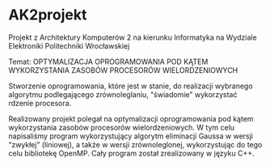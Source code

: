 # AK2projekt
Projekt z Architektury Komputerów 2 na kierunku Informatyka na Wydziale Elektroniki Politechniki Wrocławskiej

Temat: OPTYMALIZACJA OPROGRAMOWANIA POD KĄTEM WYKORZYSTANIA ZASOBÓW PROCESORÓW WIELORDZENIOWYCH

Stworzenie oprogramowania, które jest w stanie, do realizacji wybranego algorytmu podlegającego zrównoleglaniu, "świadomie" wykorzystać rdzenie procesora.


Realizowany projekt polegał na optymalizacji oprogramowania pod kątem wykorzystania zasobów procesorów wielordzeniowych. W tym celu napisaliśmy program wykorzystujący algorytm eliminacji Gaussa w wersji “zwykłej” (liniowej), a także w wersji zrównoleglonej, wykorzystując do tego celu bibliotekę OpenMP. Cały program został zrealizowany w języku C++.
